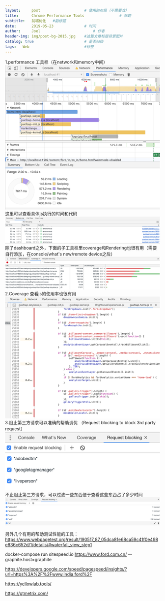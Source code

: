 ```yaml
---
layout:     post   				    # 使用的布局（不需要改）
title:      Chrome Performance Tools				# 标题 
subtitle:   前端优化   #副标题
date:       2019-05-23 				# 时间
author:     Joel 						# 作者
header-img: img/post-bg-2015.jpg 	#这篇文章标题背景图片
catalog: true 						# 是否归档
tags:	Web							#标签
---
```

1.performance 工具栏（在network和memory中间）<br>
<img src="https://github.com/JoelPub/joelpub.github.io/blob/master/img/blog/Screen Shot 2019-05-29 at 3.20.11 PM.png?raw=true" alt="image"><br>
这里可以查看具体js执行的时间和代码<br>
<img src="https://github.com/JoelPub/joelpub.github.io/blob/master/img/blog/Screen Shot 2019-05-29 at 3.49.29 PM.png?raw=true" alt="image"><br>
除了dashboard之外，下面的子工具栏里coverage和Rendering也很有用（需要自行添加，在console/what's new/remote device之后）<br>
<img src="https://github.com/JoelPub/joelpub.github.io/blob/master/img/blog/Screen Shot 2019-05-29 at 3.21.24 PM.png?raw=true" alt="image"><br>
2.Coverage 查看js的使用率也很有用<br>
<img src="https://github.com/JoelPub/joelpub.github.io/blob/master/img/blog/Screen Shot 2019-05-29 at 3.46.02 PM.png?raw=true" alt="image"><br>
3.阻止第三方请求可以准确的帮助调优 （Request blocking to block 3rd party request）<br>
<img src="https://github.com/JoelPub/joelpub.github.io/blob/master/img/blog/Screen Shot 2019-05-29 at 3.13.55 PM.png?raw=true" alt="image"><br>
不止阻止第三方请求，可以过滤一些东西便于查看这些东西占了多少时间<br>
<img src="https://github.com/JoelPub/joelpub.github.io/blob/master/img/blog/Screen Shot 2019-05-29 at 3.46.46 PM.png?raw=true" alt="image"><br>

另外几个有用的帮助测试性能的工具：
https://www.webpagetest.org/result/190517_87_05dca81e68ca59c41f0e498e836c652d/1/details/#waterfall_view_step1

docker-compose run sitespeed.io https://www.ford.com.cn/ --graphite.host=graphite

https://developers.google.com/speed/pagespeed/insights/?url=https%3A%2F%2Fwww.india.ford%2F

https://yellowlab.tools/

https://gtmetrix.com/
